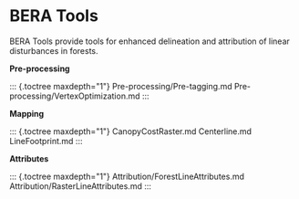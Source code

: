 # BERA Tools

BERA Tools provide tools for enhanced delineation and attribution of
linear disturbances in forests.

**Pre-processing**

::: {.toctree maxdepth="1"}
Pre-processing/Pre-tagging.md Pre-processing/VertexOptimization.md
:::

**Mapping**

::: {.toctree maxdepth="1"}
CanopyCostRaster.md Centerline.md LineFootprint.md
:::

**Attributes**

::: {.toctree maxdepth="1"}
Attribution/ForestLineAttributes.md
Attribution/RasterLineAttributes.md
:::
